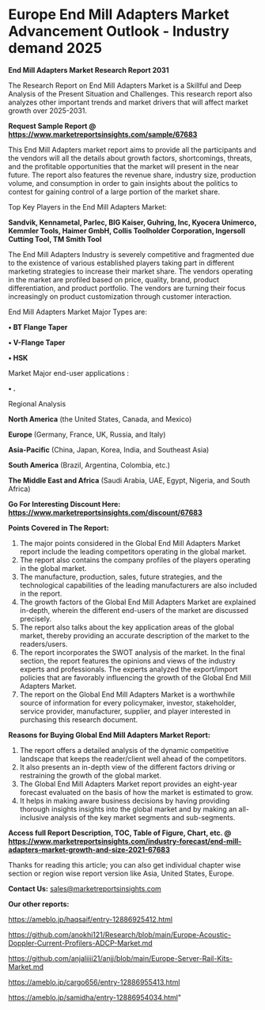 # Europe End Mill Adapters Market Advancement Outlook - Industry demand 2025

<strong>End Mill Adapters Market Research Report 2031</strong>

The Research Report on End Mill Adapters Market is a Skillful and Deep Analysis of the Present Situation and Challenges. This research report also analyzes other important trends and market drivers that will affect market growth over 2025-2031.

<strong>Request Sample Report @ <a href=https://www.marketreportsinsights.com/sample/67683>https://www.marketreportsinsights.com/sample/67683</a></strong>

This End Mill Adapters market report aims to provide all the participants and the vendors will all the details about growth factors, shortcomings, threats, and the profitable opportunities that the market will present in the near future. The report also features the revenue share, industry size, production volume, and consumption in order to gain insights about the politics to contest for gaining control of a large portion of the market share.

Top Key Players in the End Mill Adapters Market:

<strong>Sandvik, Kennametal, Parlec, BIG Kaiser, Guhring, Inc, Kyocera Unimerco, Kemmler Tools, Haimer GmbH, Collis Toolholder Corporation, Ingersoll Cutting Tool, TM Smith Tool</strong>

The End Mill Adapters Industry is severely competitive and fragmented due to the existence of various established players taking part in different marketing strategies to increase their market share. The vendors operating in the market are profiled based on price, quality, brand, product differentiation, and product portfolio. The vendors are turning their focus increasingly on product customization through customer interaction.

End Mill Adapters Market Major Types are:

<strong>• BT Flange Taper

• V-Flange Taper

• HSK</strong>

Market Major end-user applications :

<strong>• .</strong>

Regional Analysis

</u><strong><b>North America</b></strong> (the United States, Canada, and Mexico)

<strong><b>Europe </b></strong>(Germany, France, UK, Russia, and Italy)

<strong><b>Asia-Pacific</b></strong> (China, Japan, Korea, India, and Southeast Asia)

<strong><b>South America</b></strong> (Brazil, Argentina, Colombia, etc.)

<strong><b>The Middle East and Africa</b></strong> (Saudi Arabia, UAE, Egypt, Nigeria, and South Africa)

<strong>Go For Interesting Discount Here: <a href=https://www.marketreportsinsights.com/discount/67683>https://www.marketreportsinsights.com/discount/67683</a></strong>

<strong>Points Covered in The Report:</strong>
<ol>
  <li>The major points considered in the Global End Mill Adapters Market report include the leading competitors operating in the global market.</li>
  <li>The report also contains the company profiles of the players operating in the global market.</li>
  <li>The manufacture, production, sales, future strategies, and the technological capabilities of the leading manufacturers are also included in the report.</li>
  <li>The growth factors of the Global End Mill Adapters Market are explained in-depth, wherein the different end-users of the market are discussed precisely.</li>
  <li>The report also talks about the key application areas of the global market, thereby providing an accurate description of the market to the readers/users.</li>
  <li>The report incorporates the SWOT analysis of the market. In the final section, the report features the opinions and views of the industry experts and professionals. The experts analyzed the export/import policies that are favorably influencing the growth of the Global End Mill Adapters Market.</li>
  <li>The report on the Global End Mill Adapters Market is a worthwhile source of information for every policymaker, investor, stakeholder, service provider, manufacturer, supplier, and player interested in purchasing this research document.</li>
</ol>
<strong>Reasons for Buying Global End Mill Adapters Market Report:</strong>

<ol>
  <li>The report offers a detailed analysis of the dynamic competitive landscape that keeps the reader/client well ahead of the competitors.</li>
  <li>It also presents an in-depth view of the different factors driving or restraining the growth of the global market.</li>
  <li>The Global End Mill Adapters Market report provides an eight-year forecast evaluated on the basis of how the market is estimated to grow.</li>
  <li>It helps in making aware business decisions by having providing thorough insights insights into the global market and by making an all-inclusive analysis of the key market segments and sub-segments.</li>
</ol>
<strong>Access full Report Description, TOC, Table of Figure, Chart, etc. @ <a href=https://www.marketreportsinsights.com/industry-forecast/end-mill-adapters-market-growth-and-size-2021-67683>https://www.marketreportsinsights.com/industry-forecast/end-mill-adapters-market-growth-and-size-2021-67683</a></strong>


Thanks for reading this article; you can also get individual chapter wise section or region wise report version like Asia, United States, Europe.

<strong>Contact Us:</strong>
sales@marketreportsinsights.com

<strong>Our other reports:</strong>

<a href=https://ameblo.jp/haqsaif/entry-12886925412.html>https://ameblo.jp/haqsaif/entry-12886925412.html</a>

<a href=https://github.com/anokhi121/Research/blob/main/Europe-Acoustic-Doppler-Current-Profilers-ADCP-Market.md>https://github.com/anokhi121/Research/blob/main/Europe-Acoustic-Doppler-Current-Profilers-ADCP-Market.md</a>

<a href=https://github.com/anjaliiii21/anjj/blob/main/Europe-Server-Rail-Kits-Market.md>https://github.com/anjaliiii21/anjj/blob/main/Europe-Server-Rail-Kits-Market.md</a>

<a href=https://ameblo.jp/cargo656/entry-12886955413.html>https://ameblo.jp/cargo656/entry-12886955413.html</a>

<a href=https://ameblo.jp/samidha/entry-12886954034.html>https://ameblo.jp/samidha/entry-12886954034.html</a>"
